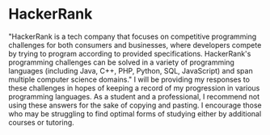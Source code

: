 # HackerRank
"HackerRank is a tech company that focuses on competitive programming challenges for both consumers and businesses, where developers compete by trying to program according to provided specifications. HackerRank's programming challenges can be solved in a variety of programming languages (including Java, C++, PHP, Python, SQL, JavaScript) and span multiple computer science domains." I will be providing my responses to these challenges in hopes of keeping a record of my progression in various programming languages.
As a student and a professional, I recommend not using these answers for the sake of copying and pasting. I encourage those who may be struggling to find optimal forms of studying either by additional courses or tutoring. 
